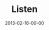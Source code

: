 ---
layout: message
category: message
series: "Follow the Leader"
title: "Listen"
date: 2013-02-16-00-00
message_id: 768
audio: "http://s3.amazonaws.com/crossroads-media/media/legacy/mp3/followtheleader_02.mp3"
audio-duration: "34:47"
program: "http://s3.amazonaws.com/crossroads-media/media/legacy/documents/02_16-17_13Program_LO.pdf"
description: "Brian Tome talks about listening."
video: "https://s3.amazonaws.com/crossroadsvideomessages/followtheleader_02.mp4"
video-duration: "34:52"
video-image: "http://s3.amazonaws.com/crossroads-media/images/legacy/content/followtheleader_still_02.jpg"
explicit: false
---